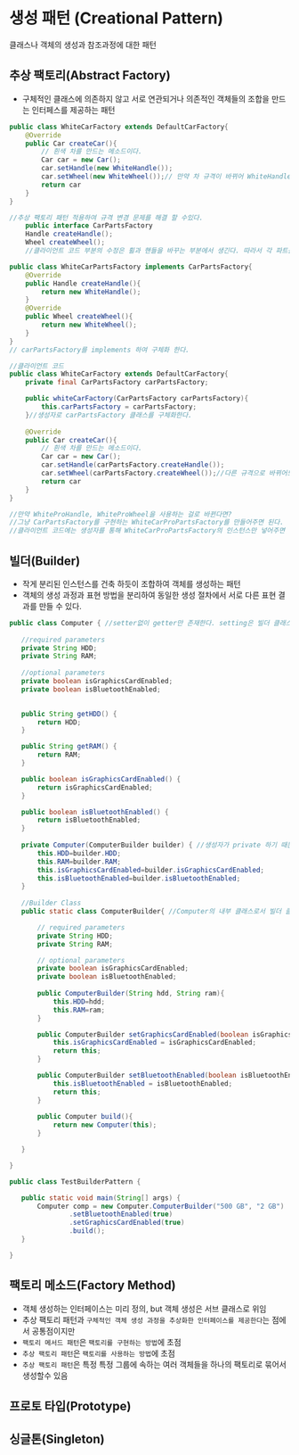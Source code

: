 

# 생성 패턴 (Creational Pattern)
클래스나 객체의 생성과 참조과정에 대한 패턴
## 추상 팩토리(Abstract Factory)
- 구체적인 클래스에 의존하지 않고 서로 연관되거나 의존적인 객체들의 조합을 만드는 인터페스를 제공하는 패턴
```java
public class WhiteCarFactory extends DefaultCarFactory{
    @Override
    public Car createCar(){
        // 흰색 차를 만드는 메소드이다.
        Car car = new Car();
        car.setHandle(new WhiteHandle()); 
        car.setWheel(new WhiteWheel());// 만약 차 규격이 바뀌어 WhiteHandle,WhiteWheel 이 아니라 다른 제품으로 바뀐다면?
        return car
    }
}
``` 

```java
//추상 팩토리 패턴 적용하여 규격 변경 문제를 해결 할 수있다.
    public interface CarPartsFactory
    Handle createHandle();
    Wheel createWheel();
    //클라이언트 코드 부분의 수정은 휠과 핸들을 바꾸는 부분에서 생긴다. 따라서 각 파트를 만들어 반환하는 인터페이스를 정의한다.
```

```java
public class WhiteCarPartsFactory implements CarPartsFactory{
    @Override
    public Handle createHandle(){
        return new WhiteHandle();
    }
    @Override
    public Wheel createWheel(){
        return new WhiteWheel();
    }
}
// carPartsFactory를 implements 하여 구체화 한다.
```

```java
//클라이언트 코드
public class WhiteCarFactory extends DefaultCarFactory{
    private final CarPartsFactory carPartsFactory;

    public whiteCarFactory(CarPartsFactory carPartsFactory){
        this.carPartsFactory = carPartsFactory;
    }//생성자로 carPartsFactory 클래스를 구체화한다.
    
    @Override
    public Car createCar(){
        // 흰색 차를 만드는 메소드이다.
        Car car = new Car();
        car.setHandle(carPartsFactory.createHandle()); 
        car.setWheel(carPartsFactory.createWheel());//다른 규격으로 바뀌어도 클라이언트의 코드들(현재 이 코드)이 변경될 필요는 없다.
        return car
    }
}

//만약 WhiteProHandle, WhiteProWheel을 사용하는 걸로 바뀐다면?
//그냥 CarPartsFactory를 구현하는 WhiteCarProPartsFactory를 만들어주면 된다.
//클라이언트 코드에는 생성자를 통해 WhiteCarProPartsFactory의 인스턴스만 넣어주면 된다.
```



## 빌더(Builder)
- 작게 분리된 인스턴스를 건축 하듯이 조합하여 객체를 생성하는 패턴
- 객체의 생성 과정과 표현 방법을 분리하여 동일한 생성 절차에서 서로 다른 표현 결과를 만들 수 있다.
 ```java
public class Computer { //setter없이 getter만 존재한다. setting은 빌더 클래스가 진행한다.ㅓㅓ
	
    //required parameters
    private String HDD;
    private String RAM;
	
    //optional parameters
    private boolean isGraphicsCardEnabled;
    private boolean isBluetoothEnabled;
	
 
    public String getHDD() {
        return HDD;
    }
 
    public String getRAM() {
        return RAM;
    }
 
    public boolean isGraphicsCardEnabled() {
        return isGraphicsCardEnabled;
    }
 
    public boolean isBluetoothEnabled() {
        return isBluetoothEnabled;
    }
	
    private Computer(ComputerBuilder builder) { //생성자가 private 하기 때문에 객체를 얻으려면 ComputerBuilder클래스를 통해서만 가능하다.
        this.HDD=builder.HDD;
        this.RAM=builder.RAM;
        this.isGraphicsCardEnabled=builder.isGraphicsCardEnabled;
        this.isBluetoothEnabled=builder.isBluetoothEnabled;
    }
	
    //Builder Class
    public static class ComputerBuilder{ //Computer의 내부 클래스로서 빌더 클래스이다.
 
        // required parameters
        private String HDD;
        private String RAM;
 
        // optional parameters
        private boolean isGraphicsCardEnabled;
        private boolean isBluetoothEnabled;
		
        public ComputerBuilder(String hdd, String ram){
            this.HDD=hdd;
            this.RAM=ram;
        }
 
        public ComputerBuilder setGraphicsCardEnabled(boolean isGraphicsCardEnabled) {
            this.isGraphicsCardEnabled = isGraphicsCardEnabled;
            return this;
        }
 
        public ComputerBuilder setBluetoothEnabled(boolean isBluetoothEnabled) {
            this.isBluetoothEnabled = isBluetoothEnabled;
            return this;
        }
		
        public Computer build(){
            return new Computer(this);
        }
 
    }
 
}
 ```

 ```java
 public class TestBuilderPattern {
 
    public static void main(String[] args) {
        Computer comp = new Computer.ComputerBuilder("500 GB", "2 GB")
                .setBluetoothEnabled(true)
                .setGraphicsCardEnabled(true)
                .build();
    }
 
}
 ```
## 팩토리 메소드(Factory Method)
- 객체 생성하는 인터페이스는 미리 정의, but 객체 생성은 서브 클래스로 위임
- 추상 팩토리 패턴과 `구체적인 객체 생성 과정을 추상화한 인터페이스를 제공한다`는 점에서 공통점이지만
- `팩토리 메서드 패턴`은 `팩토리를 구현하는 방법`에 초점
- `추상 팩토리 패턴`은 `팩토리를 사용하는 방법`에 초점
- `추상 팩토리 패턴`은 특정 특정 그룹에 속하는 여러 객체들을 하나의 팩토리로 묶어서 생성할수 있음
## 프로토 타입(Prototype)
## 싱글톤(Singleton)